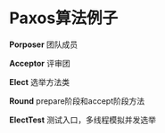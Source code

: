 # Paxos算法例子
**Porposer** 团队成员

**Acceptor** 评审团

**Elect** 选举方法类

**Round** prepare阶段和accept阶段方法

**ElectTest** 测试入口，多线程模拟并发选举
